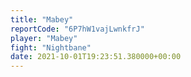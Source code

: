 ```yaml
---
title: "Mabey"
reportCode: "6P7hW1vajLwnkfrJ"
player: "Mabey"
fight: "Nightbane"
date: 2021-10-01T19:23:51.380000+00:00
---
```

